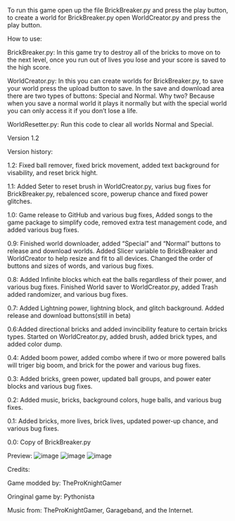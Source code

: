 To run this game open up the file BrickBreaker.py and press the play button, to create a world for BrickBreaker.py open WorldCreator.py and press the play button.

How to use:

BrickBreaker.py: In this game try to destroy all of the bricks to move on to the next level, once you run out of lives you lose and your score is saved to the high score.

WorldCreator.py: In this you can create worlds for BrickBreaker.py, to save your world press the upload button to save. In the save and download area there are two types of buttons: Special and Normal. Why two? Because when you save a normal world it plays it normally but with the special world you can only access it if you don’t lose a life.

WorldResetter.py: Run this code to clear all worlds Normal and Special.

Version 1.2

Version history:

1.2: Fixed ball remover, fixed brick movement, added text background for visability, and reset brick hight.

1.1: Added Seter to reset brush in WorldCreator.py, varius bug fixes for BrickBreaker.py, rebalenced score, powerup chance and fixed power glitches.

1.0: Game release to GitHub and various bug fixes, Added songs to the game package to simplify code, removed extra test management code, and added various bug fixes.

0.9: Finished world downloader, added “Special” and “Normal” buttons to release and download worlds. Added Slicer variable to BrickBreaker and WorldCreator to help resize and fit to all devices. Changed the order of buttons and sizes of words, and various bug fixes.

0.8: Added Infinite blocks which eat the balls regardless of their power, and various bug fixes. Finished World saver to WorldCreator.py, added Trash added randomizer, and various bug fixes.

0.7: Added Lightning power, lightning block, and glitch background. Added release and download buttons(still in beta)

0.6:Added directional bricks and added invincibility feature to certain bricks types. Started on WorldCreator.py, added brush, added brick types, and added color dump.

0.4: Added boom power, added combo where if two or more powered balls will triger big boom, and brick for the power and various bug fixes.

0.3: Added bricks, green power, updated ball groups, and power eater blocks and various bug fixes.

0.2: Added music, bricks, background colors, huge balls, and various bug fixes.

0.1: Added bricks, more lives, brick lives, updated power-up chance, and various bug fixes.

0.0: Copy of BrickBreaker.py

Preview:
![image](https://github.com/TheProKnightGamer/BrickBreaker-for-Pythonista-V-1.2/assets/158791443/a0d2e205-1718-42dc-8a69-67267cfcbcb9)
![image](https://github.com/TheProKnightGamer/BrickBreaker-for-Pythonista-V-1.2/assets/158791443/d9961377-6387-480f-a568-3efe9a5fc02f)
![image](https://github.com/TheProKnightGamer/BrickBreaker-for-Pythonista-V-1.2/assets/158791443/978060aa-fda6-44f6-80ef-bed5f5b46dd6)




Credits:

Game modded by: TheProKnightGamer

Oringinal game by: Pythonista

Music from: TheProKnightGamer, Garageband, and the Internet.
